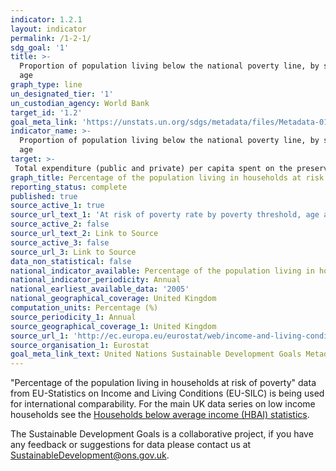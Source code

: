 ```yaml
---
indicator: 1.2.1
layout: indicator
permalink: /1-2-1/
sdg_goal: '1'
title: >-
  Proportion of population living below the national poverty line, by sex and
  age
graph_type: line
un_designated_tier: '1'
un_custodian_agency: World Bank
target_id: '1.2'
goal_meta_link: 'https://unstats.un.org/sdgs/metadata/files/Metadata-01-02-01.pdf'
indicator_name: >-
  Proportion of population living below the national poverty line, by sex and
  age
target: >-
 Total expenditure (public and private) per capita spent on the preservation, protection and conservation of all cultural and natural heritage, by type of heritage (cultural, natural, mixed and World Heritage Centre designation), level of government (national, regional and local/municipal), type of expenditure (operating expenditure/investment) and type of private funding (donations in kind, private non-profit sector and sponsorship)
graph_title: Percentage of the population living in households at risk of poverty
reporting_status: complete
published: true
source_active_1: true
source_url_text_1: 'At risk of poverty rate by poverty threshold, age and sex survey'
source_active_2: false
source_url_text_2: Link to Source
source_active_3: false
source_url_3: Link to Source
data_non_statistical: false
national_indicator_available: Percentage of the population living in households at risk of poverty
national_indicator_periodicity: Annual
national_earliest_available_data: '2005'
national_geographical_coverage: United Kingdom
computation_units: Percentage (%)
source_periodicity_1: Annual
source_geographical_coverage_1: United Kingdom
source_url_1: 'http://ec.europa.eu/eurostat/web/income-and-living-conditions/data/database '
source_organisation_1: Eurostat
goal_meta_link_text: United Nations Sustainable Development Goals Metadata (PDF 99 KB)
---
```

"Percentage of the population living in households at risk of poverty" data from EU-Statistics on Income and Living Conditions (EU-SILC) is being used for international comparability. For the main UK data series on low income households see the [Households below average income (HBAI) statistics](https://www.gov.uk/government/collections/households-below-average-income-hbai--2).

The Sustainable Development Goals is a collaborative project, if you have any feedback or suggestions for data please contact us at <SustainableDevelopment@ons.gov.uk>.
